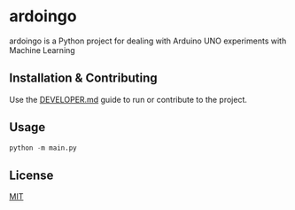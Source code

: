 # ardoingo

ardoingo is a Python project for dealing with Arduino UNO experiments with Machine Learning

## Installation & Contributing

Use the [DEVELOPER.md](./DEVELOPER.md) guide to run or contribute to the project.

## Usage

```python
python -m main.py
```

## License

[MIT](./LICENSE)
